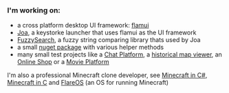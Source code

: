 ### I'm working on:
- a cross platform desktop UI framework: [flamui](https://github.com/FlurinBruehwiler/flamui)
- [Joa](https://github.com/Joa-Launcher/Joa), a keystorke launcher that uses flamui as the UI framework
- [FuzzySearch](https://github.com/FlurinBruehwiler/FuzzySearch), a fuzzy string comparing library thats used by Joa
- a small [nuget package](https://github.com/FlurinBruehwiler/Helpers) with various helper methods
- many small test projects like a [Chat Platform](https://github.com/FlurinBruehwiler/ChatPlatform), a [historical map viewer](https://github.com/FlurinBruehwiler/MapTest), an [Online Shop](https://github.com/FlurinBruehwiler/OnlineShop) or a [Movie Platform](https://github.com/FlurinBruehwiler/FilmplattformBackend)

I'm also a professional Minecraft clone developer, see [Minecraft in C#](https://github.com/FlurinBruehwiler/MinecraftClone), [Minecraft in C](https://github.com/FlurinBruehwiler/MinecraftInC) and [FlareOS](https://github.com/FlurinBruehwiler/FlareOS)
 (an OS for running Minecraft) 

